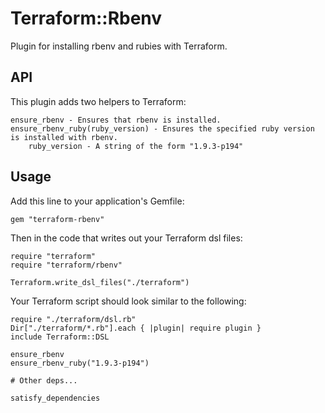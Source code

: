 # Terraform::Rbenv

Plugin for installing rbenv and rubies with Terraform.


## API

This plugin adds two helpers to Terraform:

    ensure_rbenv - Ensures that rbenv is installed.
    ensure_rbenv_ruby(ruby_version) - Ensures the specified ruby version is installed with rbenv.
        ruby_version - A string of the form "1.9.3-p194"


## Usage

Add this line to your application's Gemfile:

    gem "terraform-rbenv"

Then in the code that writes out your Terraform dsl files:

    require "terraform"
    require "terraform/rbenv"

    Terraform.write_dsl_files("./terraform")

Your Terraform script should look similar to the following:

    require "./terraform/dsl.rb"
    Dir["./terraform/*.rb"].each { |plugin| require plugin }
    include Terraform::DSL

    ensure_rbenv
    ensure_rbenv_ruby("1.9.3-p194")

    # Other deps...

    satisfy_dependencies
